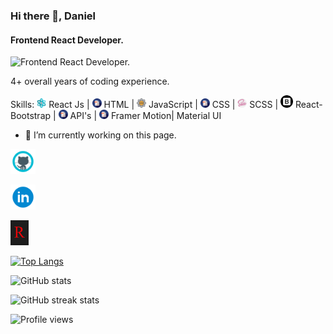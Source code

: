 ### Hi there 👋, Daniel
#### Frontend React Developer. 
![Frontend React Developer. ](https://devrook.vercel.app/favicon.ico)

4+ overall years of coding experience.

Skills: <img src='https://github.com/Dev-Rook/Dev-Rook/blob/main/React-Logo.png' alt='github' height='15'> React Js | <img src='https://github.com/Dev-Rook/Dev-Rook/blob/main/Html-Logo.png' alt='github' height='15'> HTML | <img src='https://github.com/Dev-Rook/Dev-Rook/blob/main/JavaScript-Logo.png' alt='github' height='15'> JavaScript | <img src='https://github.com/Dev-Rook/Dev-Rook/blob/main/Html-Logo.png' alt='github' height='15'> CSS | <img src='https://github.com/Dev-Rook/Dev-Rook/blob/main/Sass-Logo.png' alt='github' height='15'> SCSS | <img src='https://github.com/Dev-Rook/Dev-Rook/blob/main/Bootstrap-Logo.png' alt='github' height='20'> React-Bootstrap | <img src='https://github.com/Dev-Rook/Dev-Rook/blob/main/Html-Logo.png' alt='github' height='15'> API's | <img src='https://github.com/Dev-Rook/Dev-Rook/blob/main/Html-Logo.png' alt='github' height='15'> Framer Motion| Material UI

- 🔭 I’m currently working on this page. 


[<img src='https://github.com/Dev-Rook/Dev-Rook/blob/main/GitHub-Icon.png' alt='github' height='40'>](https://github.com/Dev-Rook)

[<img src='https://github.com/Dev-Rook/Dev-Rook/blob/main/LinkedIn-Icon.png' alt='linkedin' height='40'>](https://www.linkedin.com/in/Dev-rook/) 

[<img src='https://github.com/Dev-Rook/Dev-Rook/blob/main/Logo.jpg' alt='website' height='40'>](https://devrook.vercel.app/)  

[![Top Langs](https://github-readme-stats.vercel.app/api/top-langs/?username=Dev-Rook)](https://github.com/anuraghazra/github-readme-stats)

![GitHub stats](https://github-readme-stats.vercel.app/api?username=Dev-Rook&show_icons=true)  

![GitHub streak stats](https://github-readme-streak-stats.herokuapp.com/?user=Dev-Rook)  

![Profile views](https://gpvc.arturio.dev/Dev-Rook)  
